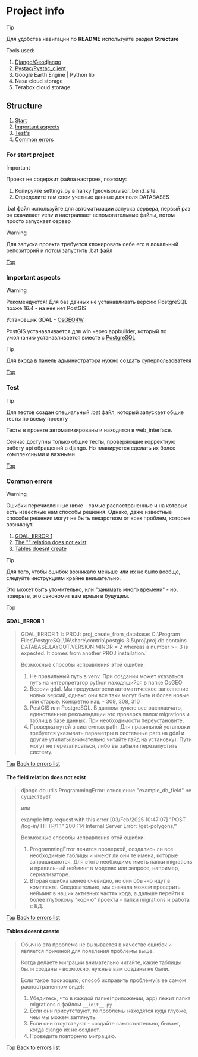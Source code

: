 # Project info

> [!TIP]
> Для удобства навигации по **README** используйте раздел **Structure**

Tools used: 
1. [Django/Geodjango](https://github.com/django/django)
2. [Pystac/Pystac_client](https://github.com/stac-utils/pystac-client)
3. Google Earth Engine | Python lib
4. Nasa cloud storage
5. Terabox cloud storage

## Structure

1. [Start](#for-start-project)
2. [Important aspects](#important-aspects)
3. [Test's](#test)
4. [Common errors](#common-errors)

### For start project

> [!IMPORTANT]
> Проект не содержит файла настроек, поэтому:
>   1. Копируйте settings.py в папку fgeovisor/visor_bend_site.
>   2. Определите там свои учетные данные для поля DATABASES
> 
> .bat файл используйте для автоматизации запуска сервера, первый раз он скачивает venv и настраивает вспомогательные файлы, потом просто запускает сервер

> [!WARNING]
> Для запуска проекта требуется клонировать себе его в локальный репозиторий и потом запустить .bat файл

[Top](#project-info)

### Important aspects

> [!WARNING]
> Рекомендуется!
> Для баз данных не устанавливать версию PostgreSQL позже 16.4 - на нее нет PostGIS

Установщик GDAL - [OsGEO4W](https://trac.osgeo.org/osgeo4w/)

PostGIS устанавливается для win через appbuilder, который по умолчанию устанавливается вместе с [PostgreSQL](https://www.postgresql.org/)

> [!TIP]
> Для входа в панель администратора нужно создать суперпользователя

[Top](#project-info)

### Test

> [!TIP]
> Для тестов создан специальный .bat файл, который запускает общие тесты по всему проекту

Тесты в проекте автоматизированы и находятся в web_interface.

Сейчас доступны только общие тесты, проверяющие корректную работу api обращений в django.
Но планируется сделать их более комплексными и важными.

[Top](#project-info)

### Common errors

> [!WARNING]
> Ошибки перечисленные ниже - самые распостраненные и на которые есть известные нам способы решения.
> Однако, даже известные способы решения могут не быть лекарством от всех проблем, которые возникнут.

1. [GDAL_ERROR 1](#gdal_error-1)
2. [The "" relation does not exist](#the-field-relation-does-not-exist)
3. [Tables doesnt create](#tables-doesnt-create)

> [!TIP]
> Для того, чтобы ошибок возникало меньше или их не было вообще, следуйте инструкциям крайне внимательно.
>
> Это может быть утомительно, или "занимать много времени" - но, поверьте, это сэкономит вам время в будущем.
> 
[Top](#project-info)

#### GDAL_ERROR 1
> GDAL_ERROR 1: b'PROJ: proj_create_from_database: C:\\Program Files\\PostgreSQL\\16\\share\\contrib\\postgis-3.5\\proj\\proj.db contains DATABASE.LAYOUT.VERSION.MINOR = 2 whereas a number >= 3 is expected. It comes from another PROJ installation.'
> 
> Возможные способы исправления этой ошибки:
> 1. Не правильный путь в venv. При создании может указаться путь на интерпретатор python находящийся в папке OsGEO
> 2. Версии gdal. Мы предусмотрели автоматическое заполнение новых версий, однако они все таки могут быть и более новые или старые. Конкретно наш - 309, 308, 310
> 3. PostGIS или PostgreSQL. В данном пункте все расплавчато, единственные рекомендации это проверка папок migrations и таблиц в базе данных. При необходимости переустановите.
> 4. Проверка путей в системных path. Для правильной установки требуется указывать параметры в системные path на gdal и другие утилиты(внимательно читайте гайд на установку). Пути могут не перезаписаться, либо вы забыли перезапустить систему.

[Top](#project-info)
[Back to errors list](#common-errors)

#### The field relation does not exist
> django.db.utils.ProgrammingError: отношение "example_db_field" не существует
> 
> или
> 
> example http request with this error [03/Feb/2025 10:47:07] "POST /log-in/ HTTP/1.1" 200 114 Internal Server Error: /get-polygons/"
>
> Возможные способы исправления этой ошибки:
> 1. ProgrammingError лечится проверкой, создались ли все необходимые таблицы и имеют ли они те имена, которые запрашиваются. Для этого необходимо иметь папки migrations и правильный нейминг в моделях или запросе, например, сериализаторе.
> 2. Вторая ошибка менее очевидно, но они обычно идут в комплекте. Следовательно, мы сначала можем проверить нейминг в наших активных частях кода, а дальше перейти к более глубокому "корню" проекта - папки migrations и работа с БД.

[Top](#project-info)
[Back to errors list](#common-errors)

#### Tables doesnt create
> Обычно эта проблема не вызывается в качестве ошибок и является причиной для появления проблемы выше.
>
> Когда делаете миграции внимательно читайте, какие таблицы были созданы - возможно, нужные вам созданы не были.
>
> Если такое произошло, способ исправить проблему(в ее самом распостраненном виде):
> 1. Убедитесь, что в каждой папке(приложении, app) лежит папка migrations с файлом `__init__.py`
> 2. Если они присутствуют, то проблемы находятся куда глубже, чем мы можем заглянуть.
> 3. Если они отсутствуют - создайте самостоятельно, бывает, когда django их не создает.
> 4. Проведите повторную миграцию.

[Top](#project-info)
[Back to errors list](#common-errors)
